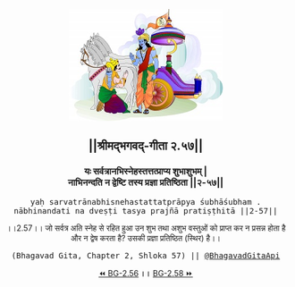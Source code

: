 <center><img src="../../asset/BG.png" alt="#API #bhagavadgitaapi #slok #nodejs #js #api #gitaapi #krishna #hinduism #vedic #ISKCON #shreemadbhagavadgita #technology"/>
<h2>||श्रीमद्‍भगवद्‍-गीता २.५७||</h2>
<h3>यः सर्वत्रानभिस्नेहस्तत्तत्प्राप्य शुभाशुभम् |<br/>नाभिनन्दति न द्वेष्टि तस्य प्रज्ञा प्रतिष्ठिता ||२-५७||</h3>
<pre>yaḥ sarvatrānabhisnehastattatprāpya śubhāśubham .<br/>nābhinandati na dveṣṭi tasya prajñā pratiṣṭhitā ||2-57||</pre>
<p>।।2.57।। जो सर्वत्र अति स्नेह से रहित हुआ उन शुभ तथा अशुभ वस्तुओं को प्राप्त कर न प्रसन्न होता है और न द्वेष करता है? उसकी प्रज्ञा प्रतिष्ठित (स्थिर) है।।</p>
<pre>(Bhagavad Gita, Chapter 2, Shloka 57) || <a href="https://twitter.com/bhagavadgitaapi">@BhagavadGitaApi</a></pre><a href="../../2/56">⏪  BG-2.56</a><b>        ।।        </b><a href="../../2/58">BG-2.58  ⏩</a></center></center>